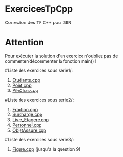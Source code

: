 # ExercicesTpCpp
Correction des TP C++ pour 3IIR

# Attention
Pour exécuter la solution d'un exercice n'oubliez pas de commenter/décommenter la fonction main() !

#Liste des exercices sous serie1/:
1. [Etudiants.cpp](serie1/Etudiants.cpp)
2. [Point.cpp](serie1/Point.cpp)
3. [PileChar.cpp](serie1/PileChar.cpp)

#Liste des exercices sous serie2/:
1. [Fraction.cpp](serie2/Fraction.cpp)
2. [Surcharge.cpp](serie2/Surcharge.cpp)
3. [Livre_Etagere.cpp](serie2/Livre_Etagere.cpp)
4. [Personnel.cpp](serie2/Personnel.cpp)
5. [ObjetAssure.cpp](serie2/ObjetAssure.cpp)

#Liste des exercices sous serie3/:
1. [Figure.cpp](serie3/Figure.cpp) (jusqu'a la question 9)
